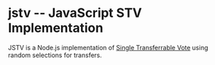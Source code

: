 # jstv -- JavaScript STV Implementation

JSTV is a Node.js implementation of [Single Transferrable Vote](https://en.wikipedia.org/wiki/Single_transferable_vote) using random selections for transfers.
